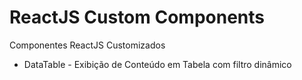 # ReactJS Custom Components

Componentes ReactJS Customizados

* DataTable - Exibição de Conteúdo em Tabela com filtro dinâmico
